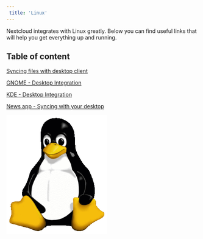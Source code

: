 ```yaml
---
 title: 'Linux'
---
```


 Nextcloud integrates with Linux greatly. Below you can find useful links that will help you get everything up and running.

 ## Table of content
 [Syncing files with desktop client](desktop-sync-client)

 [GNOME - Desktop Integration](gnome-desktop-integration)

 [KDE - Desktop Integration](kde-desktop-integration)

 [News app - Syncing with your desktop](news-app-syncing)

 ![](Tux.png)
